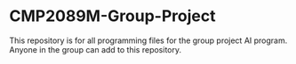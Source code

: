 # CMP2089M-Group-Project

This repository is for all programming files for the group project AI program. Anyone in the group can add to this repository.
